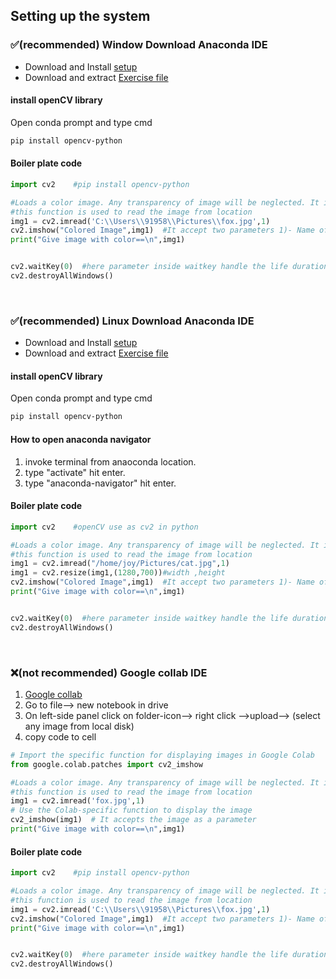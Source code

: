 ## Setting up the system 

### ✅(recommended) Window Download Anaconda IDE

- Download and Install [setup](https://www.anaconda.com/download/success)
- Download and extract [Exercise file](<../resource/image and video.zip>)


#### install openCV library 

Open conda prompt and type cmd

```sh
pip install opencv-python
```

#### Boiler plate code 

```py
import cv2    #pip install opencv-python

#Loads a color image. Any transparency of image will be neglected. It is the default flag.
#this function is used to read the image from location
img1 = cv2.imread('C:\\Users\\91958\\Pictures\\fox.jpg',1)
cv2.imshow("Colored Image",img1)  #It accept two parameters 1)- Name of screen ,2) -  Image
print("Give image with color==\n",img1)


cv2.waitKey(0)  #here parameter inside waitkey handle the life duration of an image
cv2.destroyAllWindows()
```

<br>

### ✅(recommended) Linux Download Anaconda IDE

- Download and Install [setup](https://www.anaconda.com/download/success)
- Download and extract [Exercise file](<../resource/image and video.zip>)

#### install openCV library 

Open conda prompt and type cmd

```sh
pip install opencv-python
```

#### How to open anaconda navigator

1. invoke terminal from anaoconda location.
2. type "activate" hit enter.
3. type "anaconda-navigator" hit enter.

#### Boiler plate code

```py
import cv2    #openCV use as cv2 in python

#Loads a color image. Any transparency of image will be neglected. It is the default flag.
#this function is used to read the image from location
img1 = cv2.imread("/home/joy/Pictures/cat.jpg",1)
img1 = cv2.resize(img1,(1280,700))#width ,height
cv2.imshow("Colored Image",img1)  #It accept two parameters 1)- Name of screen ,2) -  Image
print("Give image with color==\n",img1)


cv2.waitKey(0)  #here parameter inside waitkey handle the life duration of an image
cv2.destroyAllWindows()
```

<br>

### ❌(not recommended) Google collab IDE

1. [Google collab](https://colab.research.google.com/)
2. Go to file--> new notebook in drive
3. On left-side panel click on folder-icon--> right click -->upload--> (select any image from local disk)
4. copy code to cell

```py
# Import the specific function for displaying images in Google Colab
from google.colab.patches import cv2_imshow

#Loads a color image. Any transparency of image will be neglected. It is the default flag.
#this function is used to read the image from location
img1 = cv2.imread('fox.jpg',1)
# Use the Colab-specific function to display the image
cv2_imshow(img1)  # It accepts the image as a parameter
print("Give image with color==\n",img1)
```

#### Boiler plate code

```py
import cv2    #pip install opencv-python

#Loads a color image. Any transparency of image will be neglected. It is the default flag.
#this function is used to read the image from location
img1 = cv2.imread('C:\\Users\\91958\\Pictures\\fox.jpg',1)
cv2.imshow("Colored Image",img1)  #It accept two parameters 1)- Name of screen ,2) -  Image
print("Give image with color==\n",img1)


cv2.waitKey(0)  #here parameter inside waitkey handle the life duration of an image
cv2.destroyAllWindows()
```
